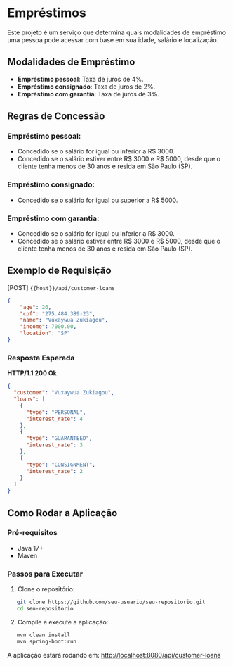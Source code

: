 # Empréstimos
Este projeto é um serviço que determina quais modalidades de empréstimo uma pessoa pode acessar com base em sua idade, salário e localização.

## Modalidades de Empréstimo
- **Empréstimo pessoal**: Taxa de juros de 4%.
- **Empréstimo consignado**: Taxa de juros de 2%.
- **Empréstimo com garantia**: Taxa de juros de 3%.

## Regras de Concessão
### Empréstimo pessoal:
- Concedido se o salário for igual ou inferior a R$ 3000.
- Concedido se o salário estiver entre R$ 3000 e R$ 5000, desde que o cliente tenha menos de 30 anos e resida em São Paulo (SP).

### Empréstimo consignado:
- Concedido se o salário for igual ou superior a R$ 5000.

### Empréstimo com garantia:
- Concedido se o salário for igual ou inferior a R$ 3000.
- Concedido se o salário estiver entre R$ 3000 e R$ 5000, desde que o cliente tenha menos de 30 anos e resida em São Paulo (SP).

## Exemplo de Requisição
[POST] `{{host}}/api/customer-loans`
```json
{
    "age": 26,
    "cpf": "275.484.389-23",
    "name": "Vuxaywua Zukiagou",
    "income": 7000.00,
    "location": "SP"
}
```


### Resposta Esperada
**HTTP/1.1 200 Ok**
```json
{
  "customer": "Vuxaywua Zukiagou",
  "loans": [
    {
      "type": "PERSONAL",
      "interest_rate": 4
    },
    {
      "type": "GUARANTEED",
      "interest_rate": 3
    },
    {
      "type": "CONSIGNMENT",
      "interest_rate": 2
    }
  ]
}
```


## Como Rodar a Aplicação

### Pré-requisitos
- Java 17+
- Maven

### Passos para Executar
1. Clone o repositório:
```bash
   git clone https://github.com/seu-usuario/seu-repositorio.git
   cd seu-repositorio
```
2. Compile e execute a aplicação:
```bash
   mvn clean install
   mvn spring-boot:run
```

A aplicação estará rodando em: [http://localhost:8080/api/customer-loans](http://localhost:8080/api/customer-loans)